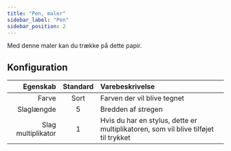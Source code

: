 ```yaml
---
title: "Pen, maler"
sidebar_label: "Pen"
sidebar_position: 2
---
```



Med denne maler kan du trække på dette papir.

## Konfiguration

|           Egenskab | Standard | Varebeskrivelse                                                                     |
| ------------------:|:--------:|:----------------------------------------------------------------------------------- |
|              Farve |   Sort   | Farven der vil blive tegnet                                                         |
|         Slaglængde |    5     | Bredden af stregen                                                                  |
| Slag multiplikator |    1     | Hvis du har en stylus, dette er multiplikatoren, som vil blive tilføjet til trykket |
